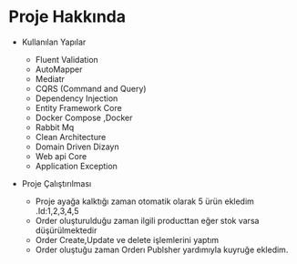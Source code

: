 # Proje Hakkında


* Kullanılan Yapılar
  *  Fluent Validation
  *  AutoMapper
  *  Mediatr 
  *  CQRS (Command and Query)
  *  Dependency Injection
  *  Entity Framework Core
  *  Docker Compose ,Docker
  *  Rabbit Mq
  *  Clean Architecture
  *  Domain Driven Dizayn
  *  Web api Core
  *  Application  Exception
  
  

* Proje Çalıştırılması
  *  Proje ayağa kalktığı zaman otomatik olarak 5 ürün ekledim .Id:1,2,3,4,5 
  *  Order oluşturulduğu zaman ilgili producttan eğer stok varsa düşürülmektedir
  *  Order Create,Update ve delete işlemlerini yaptım
  *  Order oluştuğu zaman Orderı Publsher yardımıyla  kuyruğe ekledim.
  
 


  
 
